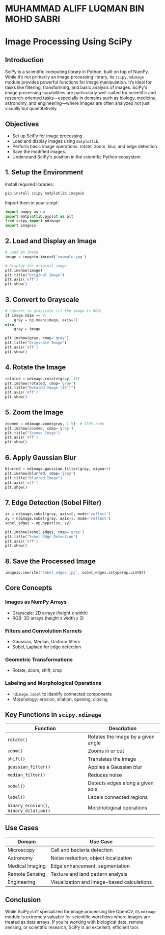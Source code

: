 # MUHAMMAD ALIFF LUQMAN BIN MOHD SABRI
# Image Processing Using SciPy

## Introduction

SciPy is a scientific computing library in Python, built on top of NumPy. While it’s not primarily an image processing library, its `scipy.ndimage` module provides powerful functions for image manipulation. It’s ideal for tasks like filtering, transforming, and basic analysis of images. SciPy's image processing capabilities are particularly well-suited for scientific and research-oriented tasks—especially in domains such as biology, medicine, astronomy, and engineering—where images are often analyzed not just visually but quantitatively.

## Objectives

- Set up SciPy for image processing.
- Load and display images using `matplotlib`.
- Perform basic image operations: rotate, zoom, blur, and edge detection.
- Save the modified images.
- Understand SciPy's position in the scientific Python ecosystem.

## 1. Setup the Environment

Install required libraries:

```bash
pip install scipy matplotlib imageio
```

Import them in your script:

```python
import numpy as np
import matplotlib.pyplot as plt
from scipy import ndimage
import imageio
```

## 2. Load and Display an Image

```python
# Load an image
image = imageio.imread('example.jpg')

# Display the original image
plt.imshow(image)
plt.title("Original Image")
plt.axis('off')
plt.show()
```

## 3. Convert to Grayscale

```python
# Convert to grayscale (if the image is RGB)
if image.ndim == 3:
    gray = np.mean(image, axis=2)
else:
    gray = image

plt.imshow(gray, cmap='gray')
plt.title("Grayscale Image")
plt.axis('off')
plt.show()
```

## 4. Rotate the Image

```python
rotated = ndimage.rotate(gray, 45)
plt.imshow(rotated, cmap='gray')
plt.title("Rotated Image (45°)")
plt.axis('off')
plt.show()
```

## 5. Zoom the Image

```python
zoomed = ndimage.zoom(gray, 1.5)  # 150% zoom
plt.imshow(zoomed, cmap='gray')
plt.title("Zoomed Image")
plt.axis('off')
plt.show()
```

## 6. Apply Gaussian Blur

```python
blurred = ndimage.gaussian_filter(gray, sigma=3)
plt.imshow(blurred, cmap='gray')
plt.title("Blurred Image")
plt.axis('off')
plt.show()
```

## 7. Edge Detection (Sobel Filter)

```python
sx = ndimage.sobel(gray, axis=0, mode='reflect')
sy = ndimage.sobel(gray, axis=1, mode='reflect')
sobel_edges = np.hypot(sx, sy)

plt.imshow(sobel_edges, cmap='gray')
plt.title("Sobel Edge Detection")
plt.axis('off')
plt.show()
```

## 8. Save the Processed Image

```python
imageio.imwrite('sobel_edges.jpg', sobel_edges.astype(np.uint8))
```

## Core Concepts

### Images as NumPy Arrays
- Grayscale: 2D arrays (height x width)
- RGB: 3D arrays (height x width x 3)

### Filters and Convolution Kernels
- Gaussian, Median, Uniform filters
- Sobel, Laplace for edge detection

### Geometric Transformations
- Rotate, zoom, shift, crop

### Labeling and Morphological Operations
- `ndimage.label` to identify connected components
- Morphology: erosion, dilation, opening, closing

## Key Functions in `scipy.ndimage`

| Function | Description |
|----------|-------------|
| `rotate()` | Rotates the image by a given angle |
| `zoom()` | Zooms in or out |
| `shift()` | Translates the image |
| `gaussian_filter()` | Applies a Gaussian blur |
| `median_filter()` | Reduces noise |
| `sobel()` | Detects edges along a given axis |
| `label()` | Labels connected regions |
| `binary_erosion()`, `binary_dilation()` | Morphological operations |

## Use Cases

| Domain | Use Case |
|--------|----------|
| Microscopy | Cell and bacteria detection |
| Astronomy | Noise reduction, object localization |
| Medical Imaging | Edge enhancement, segmentation |
| Remote Sensing | Texture and land pattern analysis |
| Engineering | Visualization and image-based calculations |



## Conclusion

While SciPy isn’t specialized for image processing like OpenCV, its `ndimage` module is extremely valuable for scientific workflows where images are treated as data arrays. If you’re working with biological data, remote sensing, or scientific research, SciPy is an excellent, efficient tool.



